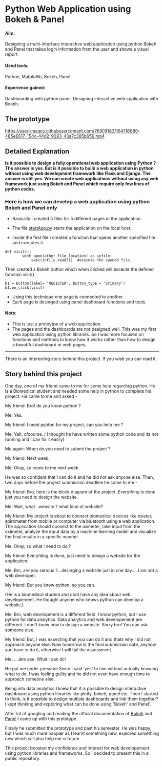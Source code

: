 # Python Web Application using Bokeh & Panel
#### Aim: 
Designing a multi-interface interactive web application using python Bokeh and Panel that takes login information from the user and shows a visual report.
#### Used tools:
Python, Matplotlib, Bokeh, Panel.

#### Experience gained:
Dashboarding with python panel, Designing interactive web application with Bokeh.

## The prototype



https://user-images.githubusercontent.com/76909183/194716680-485e6617-154c-44d2-9393-43a7c395b659.mp4




## Detailed Explanation

**Is it possible to design a fully operational web application using Python ? The answer is yes. But is it possible to build a web application in python without using web development framework like Flask and Django. The answer is still yes. We can create web applications without using any web framework just using Bokeh and Panel which require only few lines of python codes.**

### Here is how we can develop a web application using python Bokeh and Panel only
- Basically I created 5 files for 5 different pages in the application.

- The file [startApp.py](startApp.py) starts the application on the local host.
- Inside the first file I created a function that opens another specified file and executes it
```
def visit():
        with open(other_file_location) as infile:
            exec(infile.read())  #execute the opened file.
```
Then created a Bokeh button which when clicked will exceute the defined function visit()
```
b1 = Button(label= 'REGISTER', button_type = 'primary')
b1.on_click(visit)
```
- Using this technique one page is connected to another.
- Each page is desinged using panel dashboard functions and tools.

#### Note:
- This is just a protoytpe of a web application.
- The pages and the dashboards are not designed well. This was my first web application using python libraries. So I was more focused on functions and methods to know how it works rather than how to design a beautiful dashboard or web pages.

***
There is an interesting story behind this project. If you wish you can read it.

## Story behind this project
One day, one of my friend came to me for some help regarding python. He is a Biomedical student and needed some help in python to complete his project. He came to me and asked -

My friend: Bro! do you know python ?

Me: Yes.

My friend: I need pyhton for my project, can you help me ?

Me: Yah, ofcourse. ( I thought he have written some python code and its not running and I can fix it easily)

Me again: When do you need to submit the project ? 

My friend: Next week. 

Me: Okay, so come to me next week.

He was so confident that I can do it and he did not ask anyone else. Then, two days before the project submission deadline he came to me -

My friend: Bro, here is the block diagram of the project. Everything is done just you need to design the website. 

Me: Wait, what ..website ? what kind of website?

My friend: My project is about to connect biomedical devices like oxieter, spirometer from mobile or computer via bluetooth using a web application. The application should coonect to the oximeter, take input from the oximeter, analyze the input data by a machine learning model and visualize the final results in a specific manner. 

Me: Okay, so what I need to do ?

My friend: Everyhting is done, just need to design a website for the application. 

Me: Bro, are you serious ?...desinging a website just in one day.....I am not a web developer.

My friend: But you know python, so you can.

(He is a biomedical student and dont have any idea about web developement. He thought anyone who knows python can develop a website.)

Me: Bro, web development is a different field. I know python, but I use python for data analytics. Data analytics and web developement are different. I don't know how to design a website. Sorry bro! You can ask someone else.

My friend: But, I was expecting that you can do it and thats why I did not approach anyone else. Now tomorrow is the final submission date, anyhow you have to do it, otherwise I will fail the assessment.

Me: ....lets see. What I can do!

He put me under pressure.Since I said 'yes' to him without actually knowing what to do, I was feeling guilty and he did not even have enough time to approach someone else. 

Being into data analytics I knew that it is possible to design interactive dashboard using python libraries like plotly, bokeh, panel etc. Then I started to think, is it possible to design multiple dashboards and link them together? I kept thinking and exploring what can be done using 'Bokeh' and Panel'.
 
After lot of  googling and reading the official documentation of [Bokeh](https://docs.bokeh.org/en/latest/docs/reference.html) and [Panel](https://panel.holoviz.org/) I came up with this prototype.

Finally he submitted the prototype and past his semester. He was happy, but I was much more happier as I learnt something new, explored something new which will also help me in future. 

This project boosted my confidence and interest for web developement using python libraries and frameworks. So I decided to present this in a public repository.
